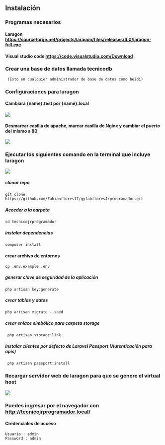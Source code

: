 ## Instalación

### Programas necesarios

#### Laragon https://sourceforge.net/projects/laragon/files/releases/4.0/laragon-full.exe

#### Visual studio code  https://code.visualstudio.com/Download

### Crear una base de datos llamada tecnicodb

     (Esto en cualquier administrador de base de datos como heidi)

### Configuraciones para laragon

#### Cambiara {name}.test por {name}.local
![](preferencias_larago1.png)

#### Desmarcar casilla de apache, marcar casilla de Nginx y cambiar el puerto del mismo a 80

![](preferencias_larago2.png)

### Ejecutar los siguientes comando en la terminal que incluye laragon

![](terminal_laragon.png)

##### clonar repo
    git clone https://github.com/Fabianflores17/gyfabfloresJrprogramador.git

##### Acceder a la carpeta
    cd tecnicojrprogramador

##### instalar dependencias

    composer install 		

#### crear archivo de entornos

    cp .env.example .env   

##### generar clave de seguridad de la aplicación
    php artisan key:generate  

##### crear tablas y datos
    php artisan migrate --seed

##### crear enlace simbólico para carpeta storage
     php artisan storage:link

##### Instalar clientes por defecto de Laravel Passport (Autenticación para apis)
     php artisan passport:install

### Recargar servidor web de laragon para que se genere el virtual host

![](recargar_webserver_laragon.png)

### Puedes ingresar por el navegador con http://tecnicojrprogramador.local/

#### Credenciales de acceso
    Usuario : admin
    Password : admin
 



